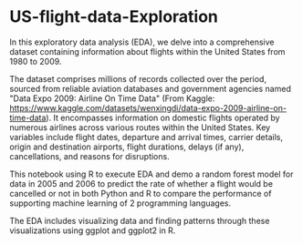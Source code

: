 # US-flight-data-Exploration

In this exploratory data analysis (EDA), we delve into a comprehensive dataset containing information about flights within the United States from 1980 to 2009.

The dataset comprises millions of records collected over the period, sourced from reliable aviation databases and government agencies named "Data Expo 2009: Airline On Time Data" (From Kaggle: https://www.kaggle.com/datasets/wenxingdi/data-expo-2009-airline-on-time-data). It encompasses information on domestic flights operated by numerous airlines across various routes within the United States. Key variables include flight dates, departure and arrival times, carrier details, origin and destination airports, flight durations, delays (if any), cancellations, and reasons for disruptions.

This notebook using R to execute EDA and demo a random forest model for data in 2005 and 2006 to predict the rate of whether a flight would be cancelled or not in both Python and R to compare the performance of supporting machine learning of 2 programming languages.

The EDA includes visualizing data and finding patterns through these visualizations using ggplot and ggplot2 in R.
